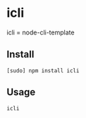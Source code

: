 # icli

icli = node-cli-template

## Install 

```
[sudo] npm install icli
```

## Usage 

```
icli
```